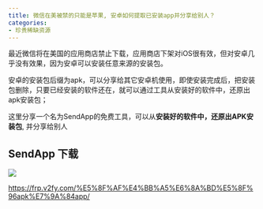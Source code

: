```yaml
---
title: 微信在美被禁的只能是苹果, 安卓如何提取已安装app并分享给别人？
categories:
- 珍贵稀缺资源
---
```



最近微信将在美国的应用商店禁止下载，应用商店下架对iOS很有效，但对安卓几乎没有效果，因为安卓可以安装任意来源的安装包。



安卓的安装包后缀为apk，可以分享给其它安卓机使用，即使安装完成后，把安装包删除，只要已经安装的软件还在，就可以通过工具从安装好的软件中，还原出apk安装包；



这里分享一个名为SendApp的免费工具，可以从**安装好的软件中，还原出APK安装包**, 并分享给别人


## SendApp 下载

![](https://v2fy.com/asset/0i/jikemiji/jikemiji-md/kr-000131.assets/image-20200923150722428.png)

https://frp.v2fy.com/%E5%8F%AF%E4%BB%A5%E6%8A%BD%E5%8F%96apk%E7%9A%84app/


















